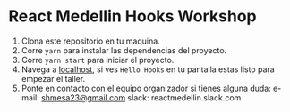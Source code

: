 # React Medellin Hooks Workshop

1. Clona este repositorio en tu maquina.
2. Corre `yarn` para instalar las dependencias del proyecto.
3. Corre `yarn start` para iniciar el proyecto.
4. Navega a [localhost](http://localhost:3000/), si ves `Hello Hooks` en tu pantalla estas listo para empezar el taller.
5. Ponte en contacto con el equipo organizador si tienes alguna duda:
  e-mail: shmesa23@gmail.com
  slack: reactmedellin.slack.com
